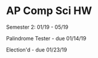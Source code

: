 # AP Comp Sci HW

Semester 2: 01/19 - 05/19



Palindrome Tester - due 01/14/19

Election'd - due 01/23/19
